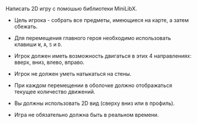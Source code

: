 Написать 2D игру с помошью библиотеки MiniLibX.
- Цель игрока - собрать все предметы, имеющиеся на карте, а затем сбежать.

- Для перемещения главного героя необходимо использовать клавиши ```W```, ```A```, ```S``` и ```D```.

- Игрок должен иметь возможность двигаться в этих 4 направлениях: вверх, вниз, влево, вправо.

- Игрок не должен уметь натыкаться на стены.

- При каждом перемещении в оболочке должно отображаться текущее количество движений.

- Вы должны использовать 2D вид (сверху вниз или в профиль).

- Игра не обязательно должна быть в реальном времени.
